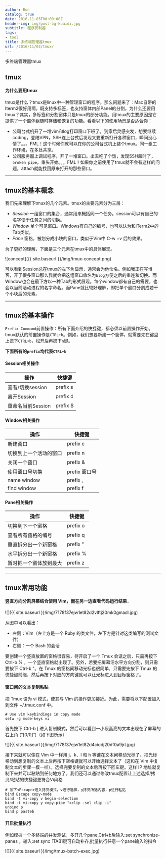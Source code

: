 ```yaml
---
author: Ron
catalog: true
date: 2016-11-03T00:00:00Z
header-img: img/post-bg-kuaidi.jpg
subtitle: 程序员利器
tags:
- tool
title: 多终端管理器tmux
url: /2016/11/03/tmux/
---
```


多终端管理器tmux
<!--more-->

## tmux

#### 为什么要用tmux

tmux是什么？tmux是linux中一种管理窗口的程序。那么问题来了：Mac自带的Iterm2很好用啊。既支持多标签，也支持窗体内部Panel的分割，为什么还要用tmux？其实，多标签和分割窗体只是tmux的部分功能。用tmux的主要原因是它提供了一个窗体组随时存储和恢复的功能。看看以下的使用场景是否适合你：

- 公司台式机开了一堆vim和log打印窗口下班了。到家后灵感突发，想要继续coding，登陆VPN，SSH连上台式后发现又要重新打开各种窗口，瞬间没心情了。。。FML！这个时候你就可以在你的公司台式机上装个tmux。同一组工作环境，在多处共享。
- 公司服务器上调试程序，开了一堆窗口。出去吃了个饭，发现SSH超时了，`broken pipe`。重头开始。。。FML！如果你之前使用了tmux就不会有这样的问题，attach就能找回原来打开的那些窗口。


---


## tmux的基本概念

我们先来理解下tmux的几个元素。tmux的主要元素分为三层：

- *Session* 一组窗口的集合，通常用来概括同一个任务。session可以有自己的名字便于任务之间的切换。
- *Window* 单个可见窗口。Windows有自己的编号，也可以认为和ITerm2中的Tab类似。
- *Pane* 窗格，被划分成小块的窗口，类似于Vim中 C-w +v 后的效果。

为了更好的理解，下面是三个元素在tmux中的具体展现。

![concept]({{ site.baseurl }}/img/tmux-concept.png)

可以看到Session总在tmux的左下角显示，通常会为他命名。例如我正在写博客，开了很多窗口那么我就会把这组窗口命名为`blog`方便之后的重连和切换。而Window也会在最下方以一种Tab的形式展现。每个window都有自己的需要，也会以当前活动进程的名字命名。而Pane就比较好理解，即把单个窗口分割成若干个小块后的元素。


---



## tmux的基本操作

`Prefix-Command`前置操作：所有下面介绍的快捷键，都必须以前置操作开始。tmux默认的前置操作是`CTRL+b`。例如，我们想要新建一个窗体，就需要先在键盘上摁下`CTRL+b`，松开后再摁下`n`键。

**下面所有的`prefix`均代表`CTRL+b`**

#### Session相关操作

操作|快捷键
-|-
查看/切换session| prefix s
离开Session| prefix d
重命名当前Session| prefix $


#### Window相关操作

操作|快捷键
-|-
新建窗口|prefix c
切换到上一个活动的窗口|prefix n
关闭一个窗口|prefix &
使用窗口号切换|prefix 窗口号
name window|prefix ,
find window|prefix f


#### Pane相关操作

操作|快捷键
-|-
切换到下一个窗格|prefix o
查看所有窗格的编号|prefix q
垂直拆分出一个新窗格|prefix "
水平拆分出一个新窗格|prefix %
暂时把一个窗体放到最大|prefix z


---

## tmux常用功能


#### 竖直方向分割屏幕结合使用 Vim，而在另一边查看代码运行结果．

![]({{ site.baseurl }}/img/7178f37ejw1et82d2vlftj20mk0gmadl.jpg)


从图中可以看出：

- 左侧：Vim（左上方是一个 Ruby 的类文件，左下方是针对这类编写的测试文件）
- 右侧：一个 Bash 的会话

要创建一个竖直放置的窗格很容易，待开启了一个 Tmux 会话之后，只需再按下 Ctrl-b % ，一个竖直窗格就出现了。另外，若要把屏幕沿水平方向分割，则只需要按下 Ctrl-b "。在 Tmux 的窗格间移动光标也很简单，只需要先按下 Tmux 的快捷键前缀，然后再按下对应的方向键就可以让光标进入到目标窗格了。


#### 窗口间的文本复制粘贴

把 Tmux 设为 vi 模式，使其与 Vim 的操作更加接近。为此，需要将以下配置加入到文件 ~/.tmux.conf 中。

```
# Use vim keybindings in copy mode
setw -g mode-keys vi
```

首先按下 Ctrl-b [ 进入复制模式，然后可以看到一小段高亮的文本出现在了屏幕的右上角 (“[0/0]”)（如下图所示）

![]({{ site.baseurl }}/img/7178f37ejw1et82d4ciodj20df0a9jrt.jpg)

接下来就可以像在 Vim 中一样用 j、k、l 和 h 等键在文本间移动光标了。把光标移动到想复制的文本上后再按下空格键就可以开始选择文本了（这和在 Vim 中复制文本的步骤一模一样）。选择完要复制的文本后再按下回车键。这样 IP 地址就复制下来并可以粘贴到任何地方了。我们还可以通过修改tmux配置让上述选择/拷贝/粘贴的快捷键更符合Vi风格


```
# 按下<Escape>进入拷贝模式，v进行选择，y拷贝所选内容，p进行粘贴
bind Escape copy-mode
bind -t vi-copy v begin-selection
bind -t vi-copy y copy-pipe "xclip -sel clip -i"
unbind p
bind p pasteb
```

#### 开启批量执行

例如模拟一个多终端的并发测试，多开几个pane,Ctrl+b后输入:set synchronize-panes ，输入:set sync [TAB]键可自动补齐,批量执行任意一个pane输入的指令

![]({{ site.baseurl }}/img/tmux-batch-exec.jpg)
